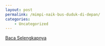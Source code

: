 ```yaml
---
layout: post
permalink: /mimpi-naik-bus-duduk-di-depan/
categories:
    - Uncategorized
---
```


[Baca Selengkapnya](/09)